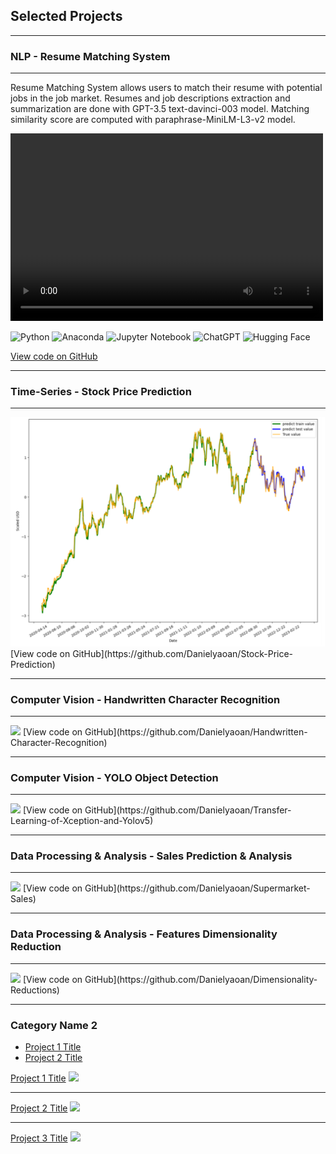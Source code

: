 ## Selected Projects

---

### NLP - Resume Matching System

---
Resume Matching System allows users to match their resume with potential jobs in the job market. Resumes and job descriptions extraction and summarization are done with GPT-3.5 text-davinci-003 model. Matching similarity score are computed with paraphrase-MiniLM-L3-v2 model.

<video controls width="500" height="300">
  <source src="images/Resume_Matching_System.mp4" type="video/mp4">
  Your browser does not support the video tag.
</video>

![Python](https://img.shields.io/badge/Python-03080c?style=for-the-badge&logo=python&logoColor=white)
![Anaconda](https://img.shields.io/badge/Anaconda-03080c?style=for-the-badge&logo=anaconda&logoColor=white)
![Jupyter Notebook](https://img.shields.io/badge/jupyter-03080c?style=for-the-badge&logo=jupyter&logoColor=white)
![ChatGPT](https://img.shields.io/badge/chatGPT-03080c?style=for-the-badge&logo=openai&logoColor=white)
![Hugging Face](https://img.shields.io/badge/huggingface-03080c?style=for-the-badge&logo=huggingface&logoColor=white)

[View code on GitHub](https://github.com/Danielyaoan/Resume-Matching-System)

---

### Time-Series - Stock Price Prediction

---


<img src="images/stock price.png?raw=true"/>
[View code on GitHub](https://github.com/Danielyaoan/Stock-Price-Prediction)

---

### Computer Vision - Handwritten Character Recognition

---


<img src="images/dummy_thumbnail.jpg?raw=true"/>
[View code on GitHub](https://github.com/Danielyaoan/Handwritten-Character-Recognition)

---

### Computer Vision - YOLO Object Detection

---


<img src="images/dummy_thumbnail.jpg?raw=true"/>
[View code on GitHub](https://github.com/Danielyaoan/Transfer-Learning-of-Xception-and-Yolov5)

---

### Data Processing & Analysis - Sales Prediction & Analysis
---


<img src="images/dummy_thumbnail.jpg?raw=true"/>
[View code on GitHub](https://github.com/Danielyaoan/Supermarket-Sales)

---
### Data Processing & Analysis - Features Dimensionality Reduction
---


<img src="images/dummy_thumbnail.jpg?raw=true"/>
[View code on GitHub](https://github.com/Danielyaoan/Dimensionality-Reductions)

---

### Category Name 2

- [Project 1 Title](http://example.com/)
- [Project 2 Title](http://example.com/)

[Project 1 Title](/sample_page)
<img src="images/dummy_thumbnail.jpg?raw=true"/>

---
[Project 2 Title](/pdf/sample_presentation.pdf)
<img src="images/dummy_thumbnail.jpg?raw=true"/>

---
[Project 3 Title](http://example.com/)
<img src="images/dummy_thumbnail.jpg?raw=true"/>


